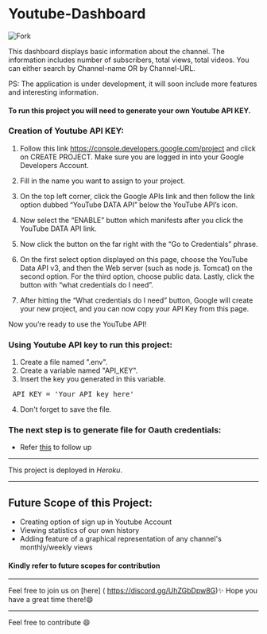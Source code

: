 # Youtube-Dashboard
<img src="https://img.shields.io/github/forks/shriyaMadan/Youtube-Dashboard?label=Fork&style=social" alt="Fork">

This dashboard displays basic information about the channel. The information includes number of subscribers, total views, total videos. You can either search by Channel-name OR by Channel-URL.

PS: The application is under development, it will soon include more features and interesting information.

#### To run this project you will need to generate your own Youtube API KEY.

### Creation of Youtube API KEY:

1. Follow this link https://console.developers.google.com/project and click on CREATE PROJECT. Make sure you are logged in into your Google Developers Account.

2. Fill in the name you want to assign to your project.

3. On the top left corner, click the Google APIs link and then follow the link option dubbed “YouTube DATA API” below the YouTube API’s icon.

4. Now select the “ENABLE” button which manifests after you click the YouTube DATA API link.

5. Now click the button on the far right with the “Go to Credentials” phrase.

6. On the first select option displayed on this page, choose the YouTube Data API v3, and then the Web server (such as node js. Tomcat) on the second option. For the third option, choose public data. Lastly, click the button with “what credentials do I need”.

7. After hitting the “What credentials do I need” button, Google will create your new project, and you can now copy your API Key from this page.

Now you’re ready to use the YouTube API!

### Using Youtube API key to run this project:

1. Create a file named ".env".
2. Create a variable named "API_KEY".
3. Insert the key you generated in this variable.

<pre> API_KEY = 'Your API key here' </pre>

4. Don't forget to save the file.

### The next step is to generate file for Oauth credentials:
   
- Refer [this](Create_json_file_steps.md) to follow up

---

This project is deployed in *Heroku*.

---

## Future Scope of this Project:
* Creating option of sign up in Youtube Account
* Viewing statistics of our own history
* Adding feature of a graphical representation of any channel's monthly/weekly views

#### Kindly refer to future scopes for contribution

---

Feel free to join us on [here] ( https://discord.gg/UhZGbDpw8G)✨ Hope you have a great time there!😄

---

Feel free to contribute :smile:
